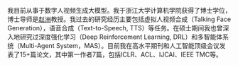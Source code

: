 我目前从事于数字人视频生成大模型。我于浙江大学计算机学院获得了博士学位，博士导师是[赵洲](https://person.zju.edu.cn/zhaozhou)教授。我过去的研究经历主要包括虚拟人视频合成（Talking Face Generation），语音合成（Text-to-Speech, TTS）等任务。在硕士期间我也曾深入地研究过深度强化学习（Deep Reinforcement Learning, DRL）和多智能体系统（Multi-Agent System，MAS）。目前我在高水平期刊和人工智能顶级会议发表了15+篇论文，其中第一作者7篇，包括ICLR、ACL、IJCAI、IEEE TMC等。